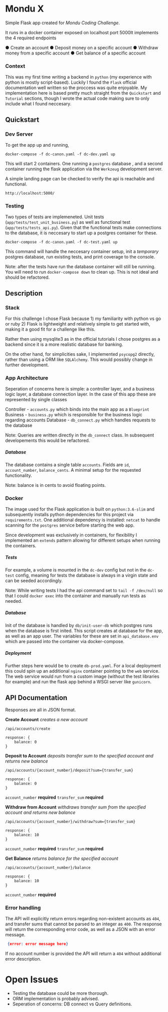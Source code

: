 # Mondu X

Simple Flask app created for _Mondu Coding Challenge_.

It runs in a docker container exposed on localhost port 5000It implements the 4 required endpoints

● Create an account
● Deposit money on a specific account
● Withdraw money from a specific account
● Get balance of a specific account

### Context

This was my first time writing a backend in `python` (my experience with python is mostly script-based). Luckily I found the `Flask` official documentation well written so the proccess was quite enjoyable. My implementation here is based pretty much straight from the `Quickstart` and `Tutorial` sections, though I wrote the actual code making sure to only include what I found neccesary.

## Quickstart
### Dev Server
To get the app up and running,

```shell
docker-compose -f dc-canon.yaml -f dc-dev.yaml up
```
This will start 2 containers. One running a `postgres` database , and a second container running the flask application via the `Werkzeug` development server.

A simple landing page can be checked to verify the api is reachable and functional.
``` 
http://localhost:5000/ 
```

### Testing

Two types of tests are implemeneted. Unit tests (`app/tests/test_unit_business.py`) as well as functional test (`app/tests/tests_api.py`). Given that the functional tests make connections to the database, it is neccesary to start up a postgres container for these.

``` shell
docker-compose -f dc-canon.yaml -f dc-test.yaml up
```

This command will handle the neccesary container setup, init a _temporary_ postgres database, run existing tests, and print coverage to the console.

Note: after the tests have run the database container will still be running. You will need to run ```docker-compose down``` to clean up. This is not ideal and should be refactored.

## Description
### Stack
For this challenge I chose Flask because 1) my familiarity with python vs go or ruby 2) Flask is lightweight and relatively simple to get started with, making it a good fit for a challenge like this.

Rather then using mysqlite3 as in the official tutorials I chose postgres as a backend since it is a more realistic database for banking.

On the other hand, for simplicities sake, I implemented `psycopg2` directly, rather than using a ORM like `SQLAlchemy`. This would possibly change in further development.

### App Architecture
Seperation of concerns here is simple: a controller layer, and a business logic layer, a database connection layer. In the case of this app these are represented by single classes

Controller - `accounts.py` which binds into the main app as a `Blueprint`
Business - `business.py` which is responsible for the business logic regarding accounts
Database - `db_connect.py` which handles requests to the database

Note: Queries are written directly in the `db_connect` class. In subsequent developements this would be refactored.

##### Database

The database contains a single table `accounts`. Fields are `id`, `account_number`, `balance_cents`. A minimal setup for the requested functionality.

Note: balance is in cents to avoid floating points.

### Docker

The image used for the Flask application is built on `python:3.6-slim` and subsequently installs python dependencies for this project via `requirements.txt`. One additional dependency is installed: `netcat` to handle scanning for the `postgres` service before starting the web app.

Since development was exclusively in containers, for flexibility I implemented an `extends` pattern allowing for different setups when running the containers.

##### Tests
For example, a volume is mounted in the `dc-dev` config but not in the `dc-test` config, meaning for tests the database is always in a virgin state and can be seeded accordingly.

Note: While writing tests I had the api command set to  `tail -f /dev/null` so that I could `docker exec` into the container and manually run tests as needed.

##### Database
Init of the database is handled by `db/init-user-db` which postgres runs when the database is first inited. This script creates at database for the app, as well as an app user. The variables for these are set in `api_database.env` which are passed into the container via docker-compose.

##### Deployment
Further steps here would be to create `db-prod.yaml`. For a local deployment this could spin up an additional `nginx` container pointing to the `web` service. The web service would run from a custom image (without the test libraries for example) and run the flask app behind a WSGI server like `gunicorn`.

## API Documentation
Responses are all in JSON format.

__Create Account__
_creates a new account_ 
```
/api/accounts/create
```
```
response: {
    balance: 0
}
```

__Deposit to Account__
_deposits transfer sum to the specified account and returns new balance_
```
/api/accounts/{account_number}/deposit?sum={transfer_sum}
```
```
response: {
    balance: 0
}
```
`account_number` __required__
`transfer_sum` __required__

__Withdraw from Account__
_withdraws transfer sum from the specified account and returns new balance_
```
/api/accounts/{account_number}/withdraw?sum={transfer_sum}
```
```
response: {
    balance: 10
}
```
`account_number` __required__
`transfer_sum` __required__

__Get Balance__
_returns balance for the specified account_
```
/api/accounts/{account_number}/balance
```
```
response: {
    balance: 10
}
```
`account_number` __required__

### Error handling

The API will explicitly return errors regarding non-existent accounts as `404`, and transfer sums that cannot be parsed to an integer as `400`. The response will return the corresponding error code, as well as a JSON with an error message.

```json
 {error: error message here}
```

If no account number is provided the API will return a `404` without additional error description.

# Open Issues

- Testing the database could be more thorough.
- ORM implementation is probably advised.
- Seperation of concerns: DB connect vs Query definitions.

